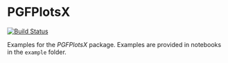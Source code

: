 # PGFPlotsX

[![Build Status](https://travis-ci.org/KristofferC/PGFPlotsXExamples.svg?branch=master)](https://travis-ci.org/KristofferC/PGFPlotsXExamples)

Examples for the *PGFPlotsX* package. Examples are provided in notebooks in the `example` folder.
